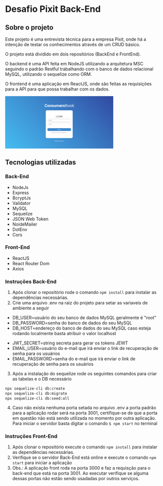# Desafio Pixit Back-End

## Sobre o projeto
Este projeto é uma entrevista técnica para a empresa Pixit, onde há a intenção de testar os conhecimentos através de um CRUD básico.

O projeto está dividido em dois repositórios (BackEnd e FrontEnd).

O backend é uma API feita em NodeJS utilizando a arquitetura MSC seguindo o padrão Restful trabalhando com o banco de dados relacional MySQL, utilizando o sequelize como ORM.

O frontend é uma aplicação em ReactJS, onde são feitas as requisições para a API para que possa trabalhar com os dados.

<img src="https://github.com/guiidc/pixit-backend/blob/main/screenshots/login.png?raw=true" width="350px">

## Tecnologias utilizadas
### Back-End
- NodeJs
- Express
- BcryptJs
- Validator 
- MySQL
- Sequelize
- JSON Web Token
- NoideMailer
- DotEnv
- Cors

### Front-End
- ReactJS
- React Router Dom
- Axios


### Instruções Back-End
1. Após clonar o repositório rode o comando `npm install` para instalar as dependências necessárias.
2. Crie uma arquivo .env na raiz do projeto para setar as variaveis de ambiente a seguir
+ DB_USER=usuário do seu banco de dados MySQL geralmente é "root"
+ DB_PASSWORD=senha do banco de dados do seu MySQL
+ DB_HOST=endereço do banco de dados do seu MySQL caso esteja rodando localmente basta atribuir o valor localhost
* JWT_SECRET=string secreta para gerar os tokens JEWT
* EMAIL_USER=usuário do e-mail que irá enviar o link de recuperação de senha para os usuários
* EMAIL_PASSWORD=senha do e-mail que irá enviar o link de recuperação de senha para os usuários
3. Após a instalação do sequelize rode os seguintes comandos para criar as tabelas e o DB necessário 
```
npx sequelize-cli db:create
npx sequelize-cli db:migrate
npx sequelize-cli db:seed:all
```

4. Caso não exista nenhuma porta setada no arquivo .env a porta padrão para a aplicação rodar será na porta 3001, certifique-se de que a porta em questão não está sendo utilizada no momento por outra aplicação. Para iniciar o servidor basta digitar o comando `$ npm start` no terminal

### Instruções Front-End
1. Após clonar o repositório execute o comando `npm install` para instalar as dependências necessárias.
2. Verifique se o servidor Back-End está online e execute o comando `npm start` para iniciar a aplicação
3. Obs.: A aplicação front roda na porta 3000 e faz a requisção para o back-end que está na porta 3001. Ao executar verifique se alguma dessas portas não estão sendo usadadas por outros serviços.
